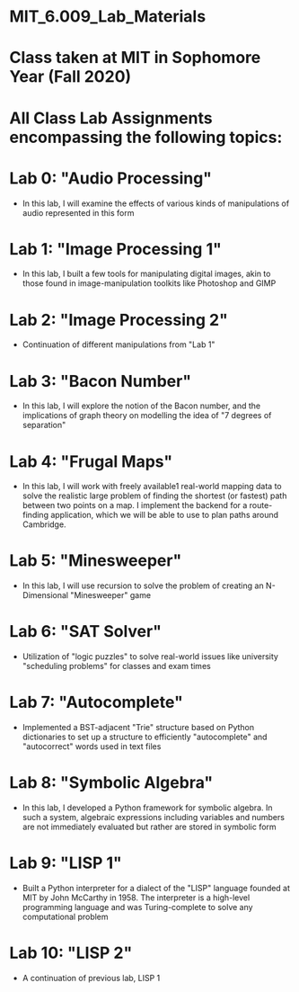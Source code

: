 # MIT_6.009_Lab_Materials
# Class taken at MIT in Sophomore Year (Fall 2020)
# All Class Lab Assignments encompassing the following topics:

# Lab 0: "Audio Processing"
- In this lab, I will examine the effects of various kinds of manipulations of audio represented in this form
# Lab 1: "Image Processing 1"
- In this lab, I built a few tools for manipulating digital images, akin to those found in image-manipulation toolkits like Photoshop and GIMP
# Lab 2: "Image Processing 2"
- Continuation of different manipulations from "Lab 1"
# Lab 3: "Bacon Number"
- In this lab, I will explore the notion of the Bacon number, and the implications of graph theory on modelling the idea of "7 degrees of separation"
# Lab 4: "Frugal Maps"
- In this lab, I will work with freely available1 real-world mapping data to solve the realistic large problem of finding the shortest (or fastest) path between 
  two points on a map. I implement the backend for a route-finding application, which we will be able to use to plan paths around Cambridge.
# Lab 5: "Minesweeper"
- In this lab, I will use recursion to solve the problem of creating an N-Dimensional "Minesweeper" game
# Lab 6: "SAT Solver"
- Utilization of "logic puzzles" to solve real-world issues like university "scheduling problems" for classes and exam times
# Lab 7: "Autocomplete"
- Implemented a BST-adjacent "Trie" structure based on Python dictionaries to set up a structure to efficiently "autocomplete" and "autocorrect" words used in text   files
# Lab 8: "Symbolic Algebra"
- In this lab, I  developed a Python framework for symbolic algebra. In such a system, algebraic expressions including variables and numbers are not immediately       evaluated but rather are stored in symbolic form
# Lab 9: "LISP 1"
- Built a Python interpreter for a dialect of the "LISP" language founded at MIT by John McCarthy in 1958. The interpreter is a high-level programming language and   was Turing-complete to solve any computational problem
# Lab 10: "LISP 2"
- A continuation of previous lab, LISP 1
